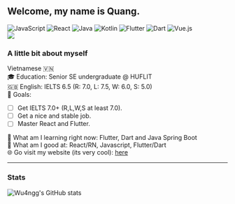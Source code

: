 ## Welcome, my name is Quang.
![JavaScript](https://img.shields.io/badge/javascript-%23323330.svg?style=for-the-badge&logo=javascript&logoColor=%23F7DF1E)
![React](https://img.shields.io/badge/react-%2320232a.svg?style=for-the-badge&logo=react&logoColor=%2361DAFB)
![Java](https://img.shields.io/badge/java-%23ED8B00.svg?style=for-the-badge&logo=openjdk&logoColor=white)
![Kotlin](https://img.shields.io/badge/kotlin-%237F52FF.svg?style=for-the-badge&logo=kotlin&logoColor=white)
![Flutter](https://img.shields.io/badge/Flutter-%2302569B.svg?style=for-the-badge&logo=Flutter&logoColor=white)
![Dart](https://img.shields.io/badge/dart-%230175C2.svg?style=for-the-badge&logo=dart&logoColor=white)
![Vue.js](https://img.shields.io/badge/vuejs-%2335495e.svg?style=for-the-badge&logo=vuedotjs&logoColor=%234FC08D)\
![](https://komarev.com/ghpvc/?username=wu4ngg&color=green)
### A little bit about myself
Vietnamese 🇻🇳\
🎓 Education: Senior SE undergraduate @ HUFLIT\
🇬🇧 English: IELTS 6.5 (R: 7.0, L: 7.5, W: 6.0, S: 5.0)\
🎯 Goals: 
- [ ] Get IELTS 7.0+ (R,L,W,S at least 7.0).
- [ ] Get a nice and stable job.
- [ ] Master React and Flutter.

🌱 What am I learning right now: Flutter, Dart and Java Spring Boot\
💯 What am I good at: React/RN, Javascript, Flutter/Dart\
🌐 Go visit my website (its very cool): [here](https://fowardslash.vercel.app/#/)
<hr>

### Stats
![Wu4ngg's GitHub stats](https://github-readme-stats.vercel.app/api?username=wu4ngg&show_icons=true&theme=default)
